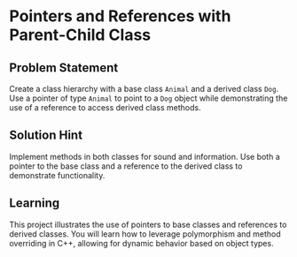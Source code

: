 # Pointers and References with Parent-Child Class

## Problem Statement  
Create a class hierarchy with a base class `Animal` and a derived class `Dog`. Use a pointer of type `Animal` to point to a `Dog` object while demonstrating the use of a reference to access derived class methods.

## Solution Hint  
Implement methods in both classes for sound and information. Use both a pointer to the base class and a reference to the derived class to demonstrate functionality.

## Learning  
This project illustrates the use of pointers to base classes and references to derived classes. You will learn how to leverage polymorphism and method overriding in C++, allowing for dynamic behavior based on object types.
